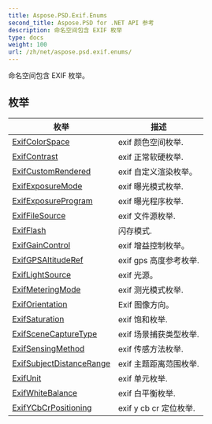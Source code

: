 ```yaml
---
title: Aspose.PSD.Exif.Enums
second_title: Aspose.PSD for .NET API 参考
description: 命名空间包含 EXIF 枚举
type: docs
weight: 100
url: /zh/net/aspose.psd.exif.enums/
---
```

命名空间包含 EXIF 枚举。

## 枚举

| 枚举 | 描述 |
| --- | --- |
| [ExifColorSpace](./exifcolorspace/) | exif 颜色空间枚举. |
| [ExifContrast](./exifcontrast/) | exif 正常软硬枚举. |
| [ExifCustomRendered](./exifcustomrendered/) | exif 自定义渲染枚举。 |
| [ExifExposureMode](./exifexposuremode/) | exif 曝光模式枚举. |
| [ExifExposureProgram](./exifexposureprogram/) | exif 曝光程序枚举. |
| [ExifFileSource](./exiffilesource/) | exif 文件源枚举. |
| [ExifFlash](./exifflash/) | 闪存模式. |
| [ExifGainControl](./exifgaincontrol/) | exif 增益控制枚举。 |
| [ExifGPSAltitudeRef](./exifgpsaltituderef/) | exif gps 高度参考枚举. |
| [ExifLightSource](./exiflightsource/) | exif 光源。 |
| [ExifMeteringMode](./exifmeteringmode/) | exif 测光模式枚举. |
| [ExifOrientation](./exiforientation/) | Exif 图像方向。 |
| [ExifSaturation](./exifsaturation/) | exif 饱和枚举. |
| [ExifSceneCaptureType](./exifscenecapturetype/) | exif 场景捕获类型枚举. |
| [ExifSensingMethod](./exifsensingmethod/) | exif 传感方法枚举. |
| [ExifSubjectDistanceRange](./exifsubjectdistancerange/) | exif 主题距离范围枚举. |
| [ExifUnit](./exifunit/) | exif 单元枚举. |
| [ExifWhiteBalance](./exifwhitebalance/) | exif 白平衡枚举. |
| [ExifYCbCrPositioning](./exifycbcrpositioning/) | exif y cb cr 定位枚举. |


